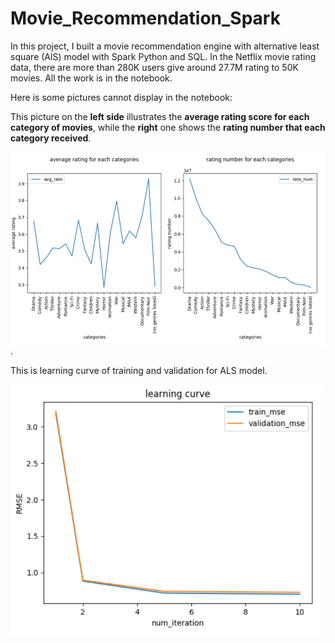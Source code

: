 # Movie_Recommendation_Spark

In this project, I built a movie recommendation engine with alternative least square (AlS) model with Spark Python and SQL. In the Netflix movie rating data, there are more than 280K users give around 27.7M rating to 50K movies. All the work is in the notebook.  
  
  
Here is some pictures cannot display in the notebook:
  
  
This picture on the **left side** illustrates the **average rating score for each category of movies**, while the **right** one shows the **rating number that each category received**.
  
<img align="center" src="https://github.com/XinkaiWang515/Movie_Recommendation_Spark/blob/master/rating_vs_movie_category.png" alt="rating vs. categories"/>.
  
This is learning curve of training and validation for ALS model.  
  
<img align="center" src="https://github.com/XinkaiWang515/Movie_Recommendation_Spark/blob/master/learning_curve.png" alt="learning rate" width=500 height=400 />
  
  

